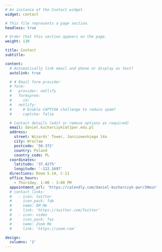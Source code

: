 ```yaml
---
# An instance of the Contact widget.
widget: contact

# This file represents a page section.
headless: true

# Order that this section appears on the page.
weight: 130

title: Contact
subtitle:

content:
  # Automatically link email and phone or display as text?
  autolink: true

  # # Email form provider
  # form:
  #   provider: netlify
  #   formspree:
  #     id:
  #   netlify:
  #     # Enable CAPTCHA challenge to reduce spam?
  #     captcha: false

  # Contact details (edit or remove options as required)
  email: daniel.kucharczyk[at]pwr.edu.pl
  address:
    street: Wizards' Tower, Janiszewskiego 14a
    city: Wroclaw
    postcode: '50-372'
    country: Poland
    country_code: PL
  coordinates:
    latitude: '37.4275'
    longitude: '-122.1697'
  directions: Room 5.14, C-11
  office_hours:
    - Thursday, 1:00 - 3:00 PM
  appointment_url: 'https://calendly.com/daniel-kucharczyk-pwr/30min'
  # contact_links:
  #   - icon: twitter
  #     icon_pack: fab
  #     name: DM Me
  #     link: 'https://twitter.com/Twitter'
  #   - icon: video
  #     icon_pack: fas
  #     name: Zoom Me
  #     link: 'https://zoom.com'

design:
  columns: '2'
---
```

